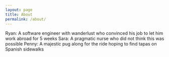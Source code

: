 ```yaml
---
layout: page
title: About
permalink: /about/
---
```


Ryan: A software engineer with wanderlust who convinced his job to let him work abroad for 5 weeks
Sara: A pragmatic nurse who did not think this was possible
Penny: A majestic pug along for the ride hoping to find tapas on Spanish sidewalks

